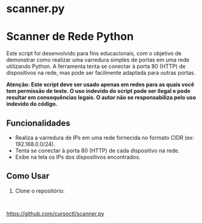 # scanner.py
# Scanner de Rede Python

Este script foi desenvolvido para fins educacionais, com o objetivo de demonstrar como realizar uma varredura simples de portas em uma rede utilizando Python. A ferramenta tenta se conectar à porta 80 (HTTP) de dispositivos na rede, mas pode ser facilmente adaptada para outras portas.

**Atenção: Este script deve ser usado apenas em redes para as quais você tem permissão de teste. O uso indevido do script pode ser ilegal e pode resultar em consequências legais. O autor não se responsabiliza pelo uso indevido do código.**

## Funcionalidades

- Realiza a varredura de IPs em uma rede fornecida no formato CIDR (ex: 192.168.0.0/24).
- Tenta se conectar à porta 80 (HTTP) de cada dispositivo na rede.
- Exibe na tela os IPs dos dispositivos encontrados.

## Como Usar

1. Clone o repositório:
   ```bash
  
https://github.com/cursoctl/scanner.py
